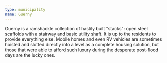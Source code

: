 ```yaml
---
type: municipality
name: Guerny
---
```


Guerny is a ramshackle collection of hastily built "stacks": open steel scaffolds with a stairway and basic utility shaft. It is up to the residents to provide everything else. Mobile homes and even RV vehicles are sometimes hoisted and slotted directly into a level as a complete housing solution, but those that were able to afford such luxury during the desperate post-flood days are the lucky ones.